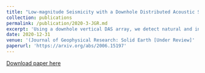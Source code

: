 ```yaml
---
title: "Low-magnitude Seismicity with a Downhole Distributed Acoustic Sensing Array -- examples from the FORGE Geothermal Experiment"
collection: publications
permalink: /publication/2020-3-JGR.md
excerpt: 'Using a downhole vertical DAS array, we detect natural and induced earthquakes with a magnitude completeness better by M = 1 compared to a dense surface seismometer array.'
date: 2020-12-31
venue: '(Journal of Geophysical Research: Solid Earth [Under Review]'
paperurl: 'https://arxiv.org/abs/2006.15197'
---
```


[Download paper here](https://arxiv.org/abs/2006.15197)